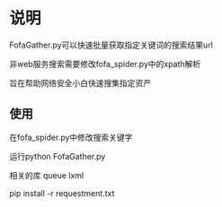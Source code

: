 # 说明
FofaGather.py可以快速批量获取指定关键词的搜索结果url

非web服务搜索需要修改fofa_spider.py中的xpath解析

旨在帮助网络安全小白快速搜集指定资产

<h2>使用</h2>
在fofa_spider.py中修改搜索关键字

运行python FofaGather.py

相关的库
queue
lxml

pip install -r requestment.txt
